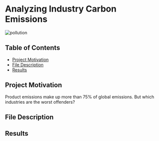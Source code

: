 # Analyzing Industry Carbon Emissions

![pollution](https://github.com/chinchern/datacamp_projects-SQL-/assets/123327564/ddd4cba6-c4fc-4279-b957-2fd5a5098dea)

## Table of Contents
- [Project Motivation](#Project-Motivation)
- [File Description](#File-Description)
- [Results](#Results)

## Project Motivation
Product emissions make up more than 75% of global emissions. But which industries are the worst offenders?

## File Description


## Results

